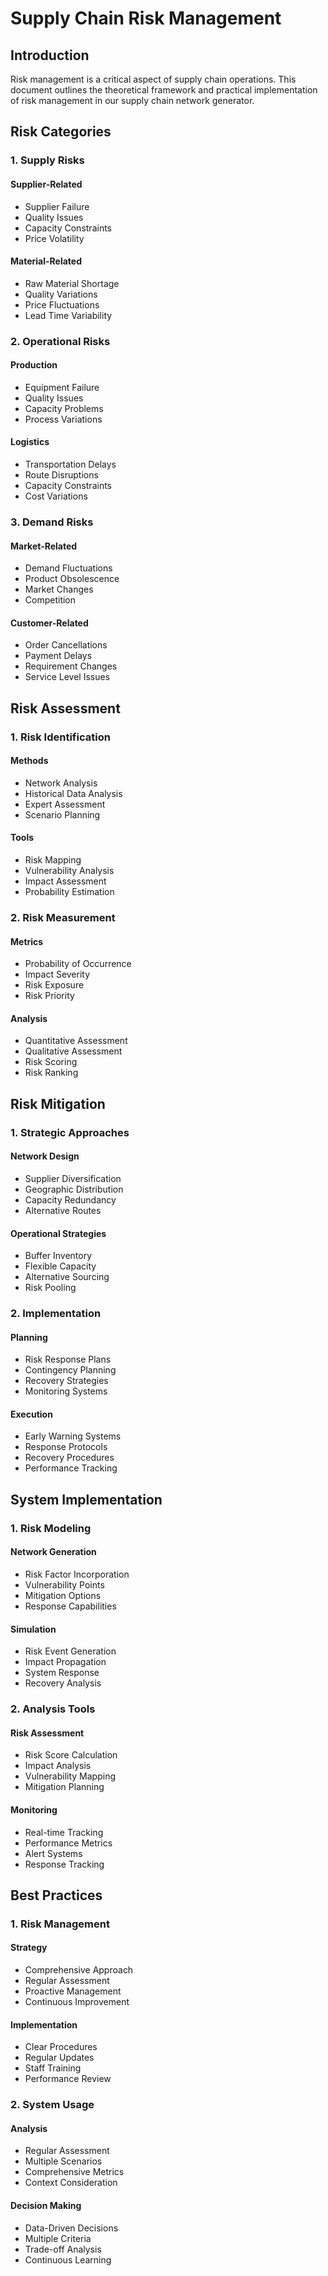 # Supply Chain Risk Management

## Introduction

Risk management is a critical aspect of supply chain operations. This document outlines the theoretical framework and practical implementation of risk management in our supply chain network generator.

## Risk Categories

### 1. Supply Risks

#### Supplier-Related
- Supplier Failure
- Quality Issues
- Capacity Constraints
- Price Volatility

#### Material-Related
- Raw Material Shortage
- Quality Variations
- Price Fluctuations
- Lead Time Variability

### 2. Operational Risks

#### Production
- Equipment Failure
- Quality Issues
- Capacity Problems
- Process Variations

#### Logistics
- Transportation Delays
- Route Disruptions
- Capacity Constraints
- Cost Variations

### 3. Demand Risks

#### Market-Related
- Demand Fluctuations
- Product Obsolescence
- Market Changes
- Competition

#### Customer-Related
- Order Cancellations
- Payment Delays
- Requirement Changes
- Service Level Issues

## Risk Assessment

### 1. Risk Identification

#### Methods
- Network Analysis
- Historical Data Analysis
- Expert Assessment
- Scenario Planning

#### Tools
- Risk Mapping
- Vulnerability Analysis
- Impact Assessment
- Probability Estimation

### 2. Risk Measurement

#### Metrics
- Probability of Occurrence
- Impact Severity
- Risk Exposure
- Risk Priority

#### Analysis
- Quantitative Assessment
- Qualitative Assessment
- Risk Scoring
- Risk Ranking

## Risk Mitigation

### 1. Strategic Approaches

#### Network Design
- Supplier Diversification
- Geographic Distribution
- Capacity Redundancy
- Alternative Routes

#### Operational Strategies
- Buffer Inventory
- Flexible Capacity
- Alternative Sourcing
- Risk Pooling

### 2. Implementation

#### Planning
- Risk Response Plans
- Contingency Planning
- Recovery Strategies
- Monitoring Systems

#### Execution
- Early Warning Systems
- Response Protocols
- Recovery Procedures
- Performance Tracking

## System Implementation

### 1. Risk Modeling

#### Network Generation
- Risk Factor Incorporation
- Vulnerability Points
- Mitigation Options
- Response Capabilities

#### Simulation
- Risk Event Generation
- Impact Propagation
- System Response
- Recovery Analysis

### 2. Analysis Tools

#### Risk Assessment
- Risk Score Calculation
- Impact Analysis
- Vulnerability Mapping
- Mitigation Planning

#### Monitoring
- Real-time Tracking
- Performance Metrics
- Alert Systems
- Response Tracking

## Best Practices

### 1. Risk Management

#### Strategy
- Comprehensive Approach
- Regular Assessment
- Proactive Management
- Continuous Improvement

#### Implementation
- Clear Procedures
- Regular Updates
- Staff Training
- Performance Review

### 2. System Usage

#### Analysis
- Regular Assessment
- Multiple Scenarios
- Comprehensive Metrics
- Context Consideration

#### Decision Making
- Data-Driven Decisions
- Multiple Criteria
- Trade-off Analysis
- Continuous Learning
